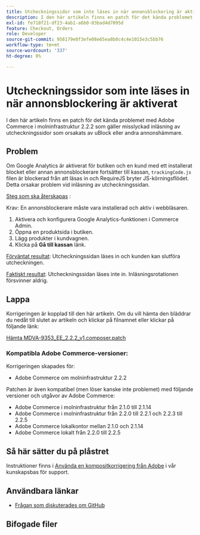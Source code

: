 ```yaml
---
title: Utcheckningssidor som inte läses in när annonsblockering är aktiverat
description: I den här artikeln finns en patch för det kända problemet med Adobe Commerce i molninfrastruktur 2.2.2 som gäller misslyckad inläsning av utcheckningssidor som orsakats av uBlock eller andra annonshämmare.
exl-id: fe718f21-df23-4ab1-a6b0-03bad4d7095d
feature: Checkout, Orders
role: Developer
source-git-commit: 958179e0f3efe08e65ea8b0c4c4e1015e3c5bb76
workflow-type: tm+mt
source-wordcount: '337'
ht-degree: 0%

---
```


# Utcheckningssidor som inte läses in när annonsblockering är aktiverat

I den här artikeln finns en patch för det kända problemet med Adobe Commerce i molninfrastruktur 2.2.2 som gäller misslyckad inläsning av utcheckningssidor som orsakats av uBlock eller andra annonshämmare.

## Problem

Om Google Analytics är aktiverat för butiken och en kund med ett installerat blocket eller annan annonsblockerare fortsätter till kassan, `trackingCode.js` filen är blockerad från att läsas in och RequireJS bryter JS-körningsflödet. Detta orsakar problem vid inläsning av utcheckningssidan.

<u>Steg som ska återskapas</u> :

Krav: En annonsblockerare måste vara installerad och aktiv i webbläsaren.

1. Aktivera och konfigurera Google Analytics-funktionen i Commerce Admin.
1. Öppna en produktsida i butiken.
1. Lägg produkter i kundvagnen.
1. Klicka på **Gå till kassan** länk.

<u>Förväntat resultat</u>: Utcheckningssidan läses in och kunden kan slutföra utcheckningen.

<u>Faktiskt resultat</u>: Utcheckningssidan läses inte in. Inläsningsrotationen försvinner aldrig.

## Lappa

Korrigeringen är kopplad till den här artikeln. Om du vill hämta den bläddrar du nedåt till slutet av artikeln och klickar på filnamnet eller klickar på följande länk:

[Hämta MDVA-9353\_EE\_2.2.2\_v1.composer.patch](assets/MDVA-9353_EE_2.2.2_v1.composer.patch.zip)

### Kompatibla Adobe Commerce-versioner:

Korrigeringen skapades för:

* Adobe Commerce om molninfrastruktur 2.2.2

Patchen är även kompatibel (men löser kanske inte problemet) med följande versioner och utgåvor av Adobe Commerce:

* Adobe Commerce i molninfrastruktur från 2.1.0 till 2.1.14
* Adobe Commerce i molninfrastruktur från 2.2.0 till 2.2.1 och 2.2.3 till 2.2.5
* Adobe Commerce lokalkontor mellan 2.1.0 och 2.1.14
* Adobe Commerce lokalt från 2.2.0 till 2.2.5

## Så här sätter du på plåstret

Instruktioner finns i [Använda en kompositkorrigering från Adobe](/help/how-to/general/how-to-apply-a-composer-patch-provided-by-magento.md) i vår kunskapsbas för support.

## Användbara länkar

* [Frågan som diskuterades om GitHub](https://github.com/magento/magento2/pull/13061)

## Bifogade filer
